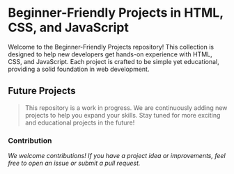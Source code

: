 # Beginner-Friendly Projects in HTML, CSS, and JavaScript


Welcome to the Beginner-Friendly Projects repository! This collection is designed to help new developers get hands-on experience with HTML, CSS, and JavaScript. Each project is crafted to be simple yet educational, providing a solid foundation in web development.

## Future Projects 

>This repository is a work in progress. We are continuously adding new projects to help you expand your skills. Stay tuned for more exciting and educational projects in the future!








### Contribution

*We welcome contributions! If you have a project idea or improvements, feel free to open an issue or submit a pull request.*


